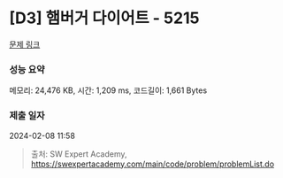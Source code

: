 # [D3] 햄버거 다이어트 - 5215 

[문제 링크](https://swexpertacademy.com/main/code/problem/problemDetail.do?contestProbId=AWT-lPB6dHUDFAVT) 

### 성능 요약

메모리: 24,476 KB, 시간: 1,209 ms, 코드길이: 1,661 Bytes

### 제출 일자

2024-02-08 11:58



> 출처: SW Expert Academy, https://swexpertacademy.com/main/code/problem/problemList.do